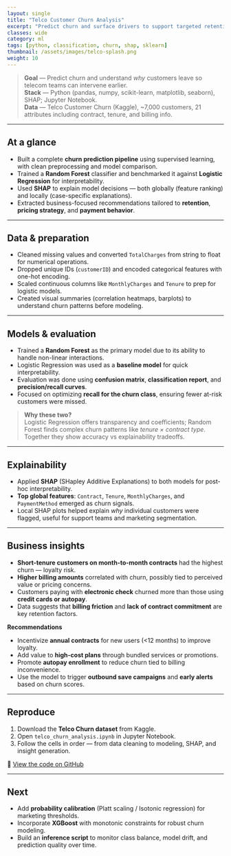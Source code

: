 ```yaml
---
layout: single
title: "Telco Customer Churn Analysis"
excerpt: "Predict churn and surface drivers to support targeted retention."
classes: wide
category: ml
tags: [python, classification, churn, shap, sklearn]
thumbnail: /assets/images/telco-splash.png
weight: 10
---
```


> **Goal** — Predict churn and understand *why* customers leave so telecom teams can intervene earlier.  
> **Stack** — Python (pandas, numpy, scikit-learn, matplotlib, seaborn), SHAP; Jupyter Notebook.  
> **Data** — Telco Customer Churn (Kaggle), ~7,000 customers, 21 attributes including contract, tenure, and billing info.

---

## At a glance
- Built a complete **churn prediction pipeline** using supervised learning, with clean preprocessing and model comparison.
- Trained a **Random Forest** classifier and benchmarked it against **Logistic Regression** for interpretability.
- Used **SHAP** to explain model decisions — both globally (feature ranking) and locally (case-specific explanations).
- Extracted business-focused recommendations tailored to **retention**, **pricing strategy**, and **payment behavior**.

---

## Data & preparation
- Cleaned missing values and converted `TotalCharges` from string to float for numerical operations.
- Dropped unique IDs (`customerID`) and encoded categorical features with one-hot encoding.
- Scaled continuous columns like `MonthlyCharges` and `Tenure` to prep for logistic models.
- Created visual summaries (correlation heatmaps, barplots) to understand churn patterns before modeling.

---

## Models & evaluation
- Trained a **Random Forest** as the primary model due to its ability to handle non-linear interactions.
- Logistic Regression was used as a **baseline model** for quick interpretability.
- Evaluation was done using **confusion matrix**, **classification report**, and **precision/recall curves**.
- Focused on optimizing **recall for the churn class**, ensuring fewer at-risk customers were missed.

> **Why these two?**  
> Logistic Regression offers transparency and coefficients; Random Forest finds complex churn patterns like *tenure × contract type*. Together they show accuracy vs explainability tradeoffs.

---

## Explainability
- Applied **SHAP** (SHapley Additive Explanations) to both models for post-hoc interpretability.
- **Top global features**: `Contract`, `Tenure`, `MonthlyCharges`, and `PaymentMethod` emerged as churn signals.
- Local SHAP plots helped explain *why* individual customers were flagged, useful for support teams and marketing segmentation.

---

## Business insights
- **Short-tenure customers on month-to-month contracts** had the highest churn — loyalty risk.
- **Higher billing amounts** correlated with churn, possibly tied to perceived value or pricing concerns.
- Customers paying with **electronic check** churned more than those using **credit cards or autopay**.
- Data suggests that **billing friction** and **lack of contract commitment** are key retention factors.

**Recommendations**
- Incentivize **annual contracts** for new users (<12 months) to improve loyalty.
- Add value to **high-cost plans** through bundled services or promotions.
- Promote **autopay enrollment** to reduce churn tied to billing inconvenience.
- Use the model to trigger **outbound save campaigns** and **early alerts** based on churn scores.

---

## Reproduce
1. Download the **Telco Churn dataset** from Kaggle.  
2. Open `telco_churn_analysis.ipynb` in Jupyter Notebook.  
3. Follow the cells in order — from data cleaning to modeling, SHAP, and insight generation.

🔗 [View the code on GitHub](https://github.com/caguirre1378/Data-Analyst-Portfolio)

---

## Next
- Add **probability calibration** (Platt scaling / Isotonic regression) for marketing thresholds.  
- Incorporate **XGBoost** with monotonic constraints for robust churn modeling.  
- Build an **inference script** to monitor class balance, model drift, and prediction quality over time.
